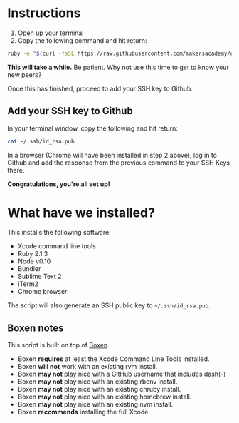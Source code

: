 # Instructions

1. Open up your terminal
2. Copy the following command and hit return:

```sh
ruby -e "$(curl -fsSL https://raw.githubusercontent.com/makersacademy/our-boxen/master/install)"

```

**This will take a while.** Be patient. Why not use this time to get to know your new peers?

Once this has finished, proceed to add your SSH key to Github.

## Add your SSH key to Github ##

In your terminal window, copy the following and hit return:

```sh
cat ~/.ssh/id_rsa.pub
```

In a browser (Chrome will have been installed in step 2 above), log in to Github and add the response from the previous command to your SSH Keys there.

**Congratulations, you're all set up!**

# What have we installed?

This installs the following software:

* Xcode command line tools
* Ruby 2.1.3
* Node v0.10
* Bundler
* Sublime Text 2
* iTerm2
* Chrome browser

The script will also generate an SSH public key to `~/.ssh/id_rsa.pub`.

## Boxen notes

This script is built on top of [Boxen](https://boxen.github.com/).

* Boxen __requires__ at least the Xcode Command Line Tools installed.
* Boxen __will not__ work with an existing rvm install.
* Boxen __may not__ play nice with a GitHub username that includes dash(-)
* Boxen __may not__ play nice with an existing rbenv install.
* Boxen __may not__ play nice with an existing chruby install.
* Boxen __may not__ play nice with an existing homebrew install.
* Boxen __may not__ play nice with an existing nvm install.
* Boxen __recommends__ installing the full Xcode.
